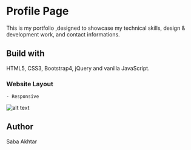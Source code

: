 # Profile Page
This is my portfolio ,designed to showcase my technical skills, design & development work, and contact informations.

## Build with
HTML5, CSS3, Bootstrap4, jQuery and vanilla JavaScript.

### Website Layout 
    - Responsive 

![alt text](https://github.com/Any22/saba-akhtar.github.io/blob/master/image/profile.jpg?raw=true) 

## Author
Saba Akhtar  

